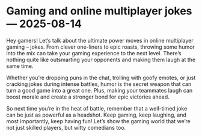 # Gaming and online multiplayer jokes — 2025-08-14

Hey gamers! Let’s talk about the ultimate power moves in online multiplayer gaming – jokes. From clever one-liners to epic roasts, throwing some humor into the mix can take your gaming experience to the next level. There’s nothing quite like outsmarting your opponents and making them laugh at the same time.

Whether you’re dropping puns in the chat, trolling with goofy emotes, or just cracking jokes during intense battles, humor is the secret weapon that can turn a good game into a great one. Plus, making your teammates laugh can boost morale and create a stronger bond for epic victories ahead.

So next time you’re in the heat of battle, remember that a well-timed joke can be just as powerful as a headshot. Keep gaming, keep laughing, and most importantly, keep having fun! Let’s show the gaming world that we’re not just skilled players, but witty comedians too.